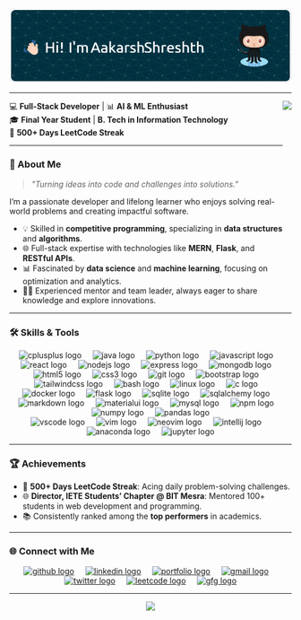 
<!--
## Hi there 👋
**AakarshShreshth/AakarshShreshth** is a ✨ _special_ ✨ repository because its `README.md` (this file) appears on your GitHub profile.

Here are some ideas to get you started:

- 🔭 I’m currently working on ...
- 🌱 I’m currently learning ...
- 👯 I’m looking to collaborate on ...
- 🤔 I’m looking for help with ...
- 💬 Ask me about ...
- 📫 How to reach me: ...
- 😄 Pronouns: ...
- ⚡ Fun fact: ...
-->



<!-- # <img src="https://fonts.gstatic.com/s/e/notoemoji/latest/1f44b_1f3fb/512.gif" alt="👋" height="40"> Hi, I'm **[Aakarsh Shreshth](https://aakarshshreshth.github.io/Portfolio-React/)**  -->

<!--# 👋🏻 Hi, I'm **[Aakarsh Shreshth](https://aakarshshreshth.github.io/Portfolio-React/)**  -->

<img src="./images/banner.png" />

---

<img align="right" height="300" src="https://media.giphy.com/media/qgQUggAC3Pfv687qPC/giphy.gif" />

💻 **Full-Stack Developer** | 📊 **AI & ML Enthusiast**  
🎓 **Final Year Student** | **B. Tech in Information Technology**    
🌟 **500+ Days LeetCode Streak**  

---

### 🚀 About Me  

> _"Turning ideas into code and challenges into solutions."_  

I’m a passionate developer and lifelong learner who enjoys solving real-world problems and creating impactful software.  

- 💡 Skilled in **competitive programming**, specializing in **data structures** and **algorithms**.  
- 🌐 Full-stack expertise with technologies like **MERN**, **Flask**, and **RESTful APIs**.  
- 📊 Fascinated by **data science** and **machine learning**, focusing on optimization and analytics.  
- 👨‍🏫 Experienced mentor and team leader, always eager to share knowledge and explore innovations.  

---

### 🛠️ Skills & Tools  

<div align="center">
  <img src="https://cdn.jsdelivr.net/gh/devicons/devicon/icons/cplusplus/cplusplus-original.svg" height="40" alt="cplusplus logo"  />
  <img width="12" />
  <img src="https://cdn.jsdelivr.net/gh/devicons/devicon/icons/java/java-original.svg" height="40" alt="java logo"  />
  <img width="12" />
  <img src="https://cdn.jsdelivr.net/gh/devicons/devicon/icons/python/python-original.svg" height="40" alt="python logo"  />
  <img width="12" />
  <img src="https://cdn.jsdelivr.net/gh/devicons/devicon/icons/javascript/javascript-original.svg" height="40" alt="javascript logo"  />
  <img width="12" />
  <img src="https://cdn.jsdelivr.net/gh/devicons/devicon/icons/react/react-original.svg" height="40" alt="react logo"  />
  <img width="12" />
  <img src="https://cdn.jsdelivr.net/gh/devicons/devicon/icons/nodejs/nodejs-original.svg" height="40" alt="nodejs logo"  />
  <img width="12" />
  <img src="https://skillicons.dev/icons?i=express" height="40" alt="express logo"  />
  <img width="12" />
  <img src="https://cdn.jsdelivr.net/gh/devicons/devicon/icons/mongodb/mongodb-original.svg" height="40" alt="mongodb logo"  />
  <img width="12" />
  <img src="https://cdn.jsdelivr.net/gh/devicons/devicon/icons/html5/html5-original.svg" height="40" alt="html5 logo"  />
  <img width="12" />
  <img src="https://cdn.jsdelivr.net/gh/devicons/devicon/icons/css3/css3-original.svg" height="40" alt="css3 logo"  />
  <img width="12" />
  <img src="https://cdn.jsdelivr.net/gh/devicons/devicon/icons/git/git-original.svg" height="40" alt="git logo"  />
  <img width="12" />
  <img src="https://cdn.jsdelivr.net/gh/devicons/devicon/icons/bootstrap/bootstrap-original.svg" height="40" alt="bootstrap logo"  />
  <img width="12" />
  <img src="https://cdn.simpleicons.org/tailwindcss/06B6D4" height="40" alt="tailwindcss logo"  />
  <img width="12" />
  <img src="https://skillicons.dev/icons?i=bash" height="40" alt="bash logo"  />
  <img width="12" />
  <img src="https://cdn.jsdelivr.net/gh/devicons/devicon/icons/linux/linux-original.svg" height="40" alt="linux logo"  />
  <img width="12" />
  <img src="https://cdn.jsdelivr.net/gh/devicons/devicon/icons/c/c-original.svg" height="40" alt="c logo"  />
  <img width="12" />
  <img src="https://cdn.jsdelivr.net/gh/devicons/devicon/icons/docker/docker-original.svg" height="40" alt="docker logo"  />
  <img width="12" />
  <img src="https://skillicons.dev/icons?i=flask" height="40" alt="flask logo"  />
  <img width="12" />
  <img src="https://cdn.jsdelivr.net/gh/devicons/devicon/icons/sqlite/sqlite-original.svg" height="40" alt="sqlite logo"  />
  <img width="12" />
  <img src="https://cdn.jsdelivr.net/gh/devicons/devicon/icons/sqlalchemy/sqlalchemy-original.svg" height="40" alt="sqlalchemy logo"  />
  <img width="12" />
  <img src="https://skillicons.dev/icons?i=md" height="40" alt="markdown logo"  />
  <img width="12" />
  <img src="https://cdn.jsdelivr.net/gh/devicons/devicon/icons/materialui/materialui-original.svg" height="40" alt="materialui logo"  />
  <img width="12" />
  <img src="https://cdn.jsdelivr.net/gh/devicons/devicon/icons/mysql/mysql-original.svg" height="40" alt="mysql logo"  />
  <img width="12" />
  <img src="https://cdn.jsdelivr.net/gh/devicons/devicon/icons/npm/npm-original-wordmark.svg" height="40" alt="npm logo"  />
  <img width="12" />
  <img src="https://cdn.jsdelivr.net/gh/devicons/devicon/icons/numpy/numpy-original.svg" height="40" alt="numpy logo"  />
  <img width="12" />
  <img src="https://cdn.jsdelivr.net/gh/devicons/devicon/icons/pandas/pandas-original.svg" height="40" alt="pandas logo"  />
</div>

<div align="center">
  <img src="https://cdn.jsdelivr.net/gh/devicons/devicon/icons/vscode/vscode-original.svg" height="40" alt="vscode logo"  />
  <img width="12" />
  <img src="https://cdn.jsdelivr.net/gh/devicons/devicon/icons/vim/vim-original.svg" height="40" alt="vim logo"  />
  <img width="12" />
  <img src="https://skillicons.dev/icons?i=neovim" height="40" alt="neovim logo"  />
  <img width="12" />
  <img src="https://cdn.jsdelivr.net/gh/devicons/devicon/icons/intellij/intellij-original.svg" height="40" alt="intellij logo"  />
  <img width="12" />
  <img src="https://cdn.jsdelivr.net/gh/devicons/devicon/icons/anaconda/anaconda-original.svg" height="40" alt="anaconda logo"  />
  <img width="12" />
  <img src="https://cdn.jsdelivr.net/gh/devicons/devicon/icons/jupyter/jupyter-original.svg" height="40" alt="jupyter logo"  />
</div>
<!--
![Python](https://img.shields.io/badge/-Python-3776AB?style=flat&logo=python&logoColor=white)
![C++](https://img.shields.io/badge/-C%2B%2B-00599C?style=flat&logo=cplusplus&logoColor=white)
![Java](https://img.shields.io/badge/-Java-007396?style=flat&logo=java&logoColor=white)
![HTML](https://img.shields.io/badge/-HTML5-E34F26?style=flat&logo=html5&logoColor=white)
![CSS](https://img.shields.io/badge/-CSS3-1572B6?style=flat&logo=css3&logoColor=white)
![JavaScript](https://img.shields.io/badge/-JavaScript-F7DF1E?style=flat&logo=javascript&logoColor=black)
![React](https://img.shields.io/badge/-React-61DAFB?style=flat&logo=react&logoColor=black)
![Node.js](https://img.shields.io/badge/-Node.js-339933?style=flat&logo=nodedotjs&logoColor=white)
![Flask](https://img.shields.io/badge/-Flask-000000?style=flat&logo=flask&logoColor=white)  
-->

---
<!--
### 📌 Featured Projects  

🌟 **[Integrated Chat Application](https://github.com/AakarshShreshth/Chat-App)**  
> Real-time messaging app using the **MERN stack**.  
- ✨ Built with **WebSocket** for instant communication.  
- 💡 Designed a responsive UI using **React.js**.  
- 🔒 Secured with **JWT authentication**.  

🌟 **[Ticket Show](https://github.com/AakarshShreshth/Ticket-Show)**  
> A seamless ticket booking platform powered by **Flask**.  
- 📊 Managed 1,000+ ticket entries with **SQLAlchemy**.  
- 🔒 Focused on secure backend workflows.  

🌟 **[Water Quality Prediction](https://github.com/AakarshShreshth/Water-Quality-Prediction)**  
> Machine learning model with 90%+ accuracy.  
- 🧠 Used **Random Forest** and **Gradient Boosting**.  
- 📈 Analyzed 3,000+ water samples to predict potability.  

---
-->

### 🏆 Achievements  

- 🥇 **500+ Days LeetCode Streak**: Acing daily problem-solving challenges.  
- 🌐 **Director, IETE Students’ Chapter @ BIT Mesra**: Mentored 100+ students in web development and programming.  
- 📚 Consistently ranked among the **top performers** in academics.  

---

### 🌐 Connect with Me  

<!--
[![GitHub | AakarshShreshth](https://img.shields.io/badge/-GitHub-181717?style=flat&logo=github&logoColor=white)](https://github.com/AakarshShreshth)
[![LinkedIn | aakarshshreshth](https://img.shields.io/badge/-LinkedIn-0077B5?style=flat&logo=linkedin&logoColor=white)](https://www.linkedin.com/in/aakarshshreshth/)
[![Portfolio](https://img.shields.io/badge/-Portfolio-000000?style=flat&logo=react&logoColor=white)](https://aakarshshreshth.github.io/Portfolio-React/)
[![Email](https://img.shields.io/badge/-Email-D14836?style=flat&logo=gmail&logoColor=white)](mailto:aakarshshreshth@gmail.com)  
-->

<div align="center">
  <a href="https://github.com/AakarshShreshth"><img src="https://skillicons.dev/icons?i=github" height="40" alt="github logo"  /></a>
  <img width="12" />
  <a href="https://www.linkedin.com/in/aakarshshreshth/"><img src="https://raw.githubusercontent.com/maurodesouza/profile-readme-generator/master/src/assets/icons/social/linkedin/default.svg" width="52" height="40" alt="linkedin logo"  /></a>
  <img width="12" />
  <a href="https://aakarshshreshth.github.io/Portfolio-React/"><img src="https://img.icons8.com/color/40/domain--v1.png" height="40" alt="portfolio logo"  /></a>
  <img width="12" />
  <a href="mailto:aakarshshreshth@gmail.com"><img src="https://skillicons.dev/icons?i=gmail" height="40" alt="gmail logo"  /></a>
  <img width="12" />
  <a href="https://x.com/AakarshShreshth"><img src="https://skillicons.dev/icons?i=twitter" height="40" alt="twitter logo"  /></a>
  <img width="12" />
  <a href="https://leetcode.com/u/aakarshshreshth/"><img src="https://img.icons8.com/external-tal-revivo-color-tal-revivo/40/external-level-up-your-coding-skills-and-quickly-land-a-job-logo-color-tal-revivo.png" height="40" alt="leetcode logo"  /></a>
  <img width="12" />
  <a href="https://www.geeksforgeeks.org/user/aakarshshreshth/"><img src="https://img.icons8.com/color/40/GeeksforGeeks.png" height="40" alt="gfg logo"  /></a>
</div>

---

<div height="24" align="center">
<img height="24" src="https://komarev.com/ghpvc/?username=AakarshShreshth&label=PROFILE+VIEWS&style=flat" />
</div>

<!--
![Portfolio Website](https://img.shields.io/badge/Portfolio-Website-blue?style=for-the-badge)
![Java](https://img.shields.io/badge/Java-ED8B00?style=for-the-badge&logo=jdk&logoColor=white)
![SQLite](https://img.shields.io/badge/SQLite-07405E?style=for-the-badge&logo=sqlite&logoColor=white)
![Git](https://img.shields.io/badge/Git-F05033?style=for-the-badge&logo=git&logoColor=white)
![VS Code](https://img.shields.io/badge/VSCode-0078D4?style=for-the-badge&logo=visual%20studio%20code&logoColor=white)
![Vim](https://img.shields.io/badge/Vim-019733?style=for-the-badge&logo=vim&logoColor=white)
![NeoVim](https://img.shields.io/badge/NeoVim-57A143?style=for-the-badge&logo=neovim&logoColor=white)
![Postman](https://img.shields.io/badge/Postman-FF6C37?style=for-the-badge&logo=postman&logoColor=white)
![Linux](https://img.shields.io/badge/Linux-FCC624?style=for-the-badge&logo=linux&logoColor=black)
![Express.js](https://img.shields.io/badge/Express.js-404D59?style=for-the-badge)
![MySQL](https://img.shields.io/badge/MySQL-00000F?style=for-the-badge&logo=mysql&logoColor=white)
![MongoDB](https://img.shields.io/badge/MongoDB-4EA94B?style=for-the-badge&logo=mongodb&logoColor=white)
![Pandas](https://img.shields.io/badge/Pandas-150458?style=for-the-badge&logo=pandas&logoColor=white)
![NumPy](https://img.shields.io/badge/NumPy-013243?style=for-the-badge&logo=numpy&logoColor=white)
![Scikit-Learn](https://img.shields.io/badge/scikit_learn-F7931E?style=for-the-badge&logo=scikit-learn&logoColor=white)
![Jinja](https://img.shields.io/badge/Jinja-B41717?style=for-the-badge&logo=jinja&logoColor=white)
![Socket.io](https://img.shields.io/badge/Socket.io-black?style=for-the-badge&logo=socket.io&badgeColor=010101)
-->
